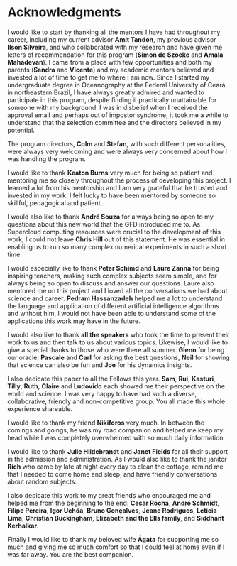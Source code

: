 # Acknowledgments

I would like to start by thanking all the mentors I have had throughout my career, including my current advisor **Amit Tandon**, my previous advisor **Ilson Silveira**, and who collaborated with my research and have given me letters of recommendation for this program (**Simon de Szoeke** and **Amala Mahadevan**). I came from a place with few opportunities and both my parents (**Sandra** and **Vicente**) and my academic mentors believed and invested a lot of time to get me to where I am now. Since I started my undergraduate degree in Oceanography at the Federal University of Ceará in northeastern Brazil, I have always greatly admired and wanted to participate in this program, despite finding it practically unattainable for someone with my background. I was in disbelief when I received the approval email and perhaps out of impostor syndrome, it took me a while to understand that the selection committee and the directors believed in my potential.

The program directors, **Colm** and **Stefan**, with such different personalities, were always very welcoming and were always very concerned about how I was handling the program.

I would like to thank **Keaton Burns** very much for being so patient and mentoring me so closely throughout the process of developing this project. I learned a lot from his mentorship and I am very grateful that he trusted and invested in my work. I felt lucky to have been mentored by someone so skillful, pedagogical and patient.

I would also like to thank **André Souza** for always being so open to my questions about this new world that the GFD introduced me to.
As Supercloud computing resources were crucial to the development of this work, I could not leave **Chris Hill** out of this statement. He was essential in enabling us to run so many complex numerical experiments in such a short time.

I would especially like to thank **Peter Schimd** and **Laure Zanna** for being inspiring teachers, making such complex subjects seem simple, and for always being so open to discuss and answer our questions. Laure also mentored me on this project and I loved all the conversations we had about science and career. **Pedram Hassanzadeh** helped me a lot to understand the language and application of different artificial intelligence algorithms and without him, I would not have been able to understand some of the applications this work may have in the future.

I would also like to thank **all the speakers** who took the time to present their work to us and then talk to us about various topics.
Likewise, I would like to give a special thanks to those who were there all summer. **Glenn** for being our oracle, **Pascale** and **Carl** for asking the best questions, **Neil** for showing that science can also be fun and **Joe** for his dynamics insights.

I also dedicate this paper to all the Fellows this year. **Sam**, **Rui**, **Kasturi**, **Tilly**, **Ruth**, **Claire** and **Ludovido** each showed me their perspective on the world and science. I was very happy to have had such a diverse, collaborative, friendly and non-competitive group. You all made this whole experience shareable.

I would like to thank my friend **Nikiforos** very much. In between the comings and goings, he was my road companion and helped me keep my head while I was completely overwhelmed with so much daily information.

I would like to thank **Julie Hildebrandt** and **Janet Fields** for all their support in the admission and administration. As I would also like to thank the janitor **Rich** who came by late at night every day to clean the cottage, remind me that I needed to come home and sleep, and have friendly conversations about random subjects.

I also dedicate this work to my great friends who encouraged me and helped me from the beginning to the end: **Cesar Rocha**, **André Schmidt**, **Filipe Pereira**, **Igor Uchôa**, **Bruno Gonçalves**, **Jeane Rodrigues**, **Letícia Lima**, **Christian Buckingham**, **Elizabeth and the Ells family**, and **Siddhant Kerhalkar**.


Finally I would like to thank my beloved wife **Ágata** for supporting me so much and giving me so much comfort so that I could feel at home even if I was far away. You are the best companion.
